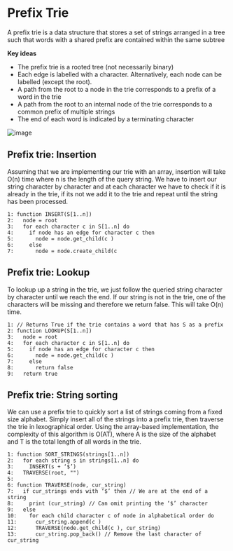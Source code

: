 # Prefix Trie
A prefix trie is a data structure that stores a set of strings arranged in a tree such that words with a shared prefix are contained within the same subtree

**Key ideas**
- The prefix trie is a rooted tree (not necessarily binary)
- Each edge is labelled with a character. Alternatively, each node can be labelled (except the root).
- A path from the root to a node in the trie corresponds to a prefix of a word in the trie
- A path from the root to an internal node of the trie corresponds to a common prefix of multiple strings
- The end of each word is indicated by a terminating character

![image](https://github.com/awat0045/FIT2004-notes/assets/140218451/19b42d90-1030-4ec2-a049-41174cec0704)

## Prefix trie: Insertion
Assuming that we are implementing our trie with an array, insertion will take O(n) time where n is the length of the query string. We have to insert our string character by character and at each character we have to check if it is already in the trie, if its not we add it to the trie and repeat until the string has been processed.

```
1: function INSERT(S[1..n])
2:   node = root
3:   for each character c in S[1..n] do
4:     if node has an edge for character c then
5:       node = node.get_child(c )
6:     else
7:       node = node.create_child(c
```

## Prefix trie: Lookup
To lookup up a string in the trie, we just follow the queried string character by character until we reach the end. If our string is not in the trie, one of the characters will be missing and therefore we return false. This will take O(n) time.

```
1: // Returns True if the trie contains a word that has S as a prefix
2: function LOOKUP(S[1..n])
3:   node = root
4:   for each character c in S[1..n] do
5:     if node has an edge for character c then
6:       node = node.get_child(c )
7:     else
8:       return false
9:   return true
```

## Prefix trie: String sorting
We can use a prefix trie to quickly sort a list of strings coming from a fixed size alphabet. Simply insert all of the strings into a prefix trie, then traverse the trie in lexographical order. Using the array-based implementation, the complexity of this algorithm is O(AT), where A is the size of the alphabet and T is the total length of all words in the trie.

```
1: function SORT_STRINGS(strings[1..n])
2:   for each string s in strings[1..n] do
3:     INSERT(s + ‘$’)
4:   TRAVERSE(root, "")
5:
6: function TRAVERSE(node, cur_string)
7:   if cur_strings ends with ‘$’ then // We are at the end of a string
8:     print (cur_string) // Can omit printing the ‘$’ character
9:   else
10:    for each child character c of node in alphabetical order do
11:      cur_string.append(c )
12:      TRAVERSE(node.get_child(c ), cur_string)
13:      cur_string.pop_back() // Remove the last character of cur_string
```
